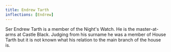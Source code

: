 ```yaml
---
title: Endrew Tarth
inflections: [Endrew]
---
```


Ser Endrew Tarth is a member of the Night's Watch. He is the master-at-arms at Castle Black. Judging from his surname he was a member of House Tarth but it is not known what his relation to the main branch of the house is.


